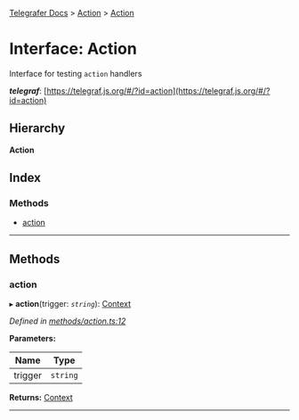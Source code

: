 [Telegrafer Docs](../README.md) > [Action](../modules/action.md) > [Action](../interfaces/action.action-1.md)

# Interface: Action

Interface for testing `action` handlers

*__telegraf__*: [https://telegraf.js.org/#/?id=action](https://telegraf.js.org/#/?id=action)

## Hierarchy

**Action**

## Index

### Methods

* [action](action.action-1.md#action)

---

## Methods

<a id="action"></a>

###  action

▸ **action**(trigger: *`string`*): [Context](context.context-1.md)

*Defined in [methods/action.ts:12](https://github.com/ByKeks/telegrafer/blob/5267544/src/interfaces/output/methods/action.ts#L12)*

**Parameters:**

| Name | Type |
| ------ | ------ |
| trigger | `string` |

**Returns:** [Context](context.context-1.md)

___

